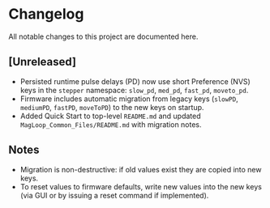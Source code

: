 # Changelog

All notable changes to this project are documented here.

## [Unreleased]

- Persisted runtime pulse delays (PD) now use short Preference (NVS) keys in the `stepper` namespace: `slow_pd`, `med_pd`, `fast_pd`, `moveto_pd`.
- Firmware includes automatic migration from legacy keys (`slowPD`, `mediumPD`, `fastPD`, `moveToPD`) to the new keys on startup.
- Added Quick Start to top-level `README.md` and updated `MagLoop_Common_Files/README.md` with migration notes.


## Notes

- Migration is non-destructive: if old values exist they are copied into new keys.
- To reset values to firmware defaults, write new values into the new keys (via GUI or by issuing a reset command if implemented).
